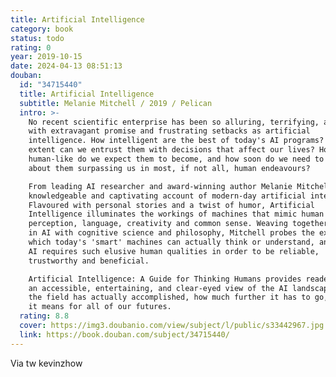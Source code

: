 ```yaml
---
title: Artificial Intelligence
category: book
status: todo
rating: 0
year: 2019-10-15
date: 2024-04-13 08:51:13
douban:
  id: "34715440"
  title: Artificial Intelligence
  subtitle: Melanie Mitchell / 2019 / Pelican
  intro: >-
    No recent scientific enterprise has been so alluring, terrifying, and filled
    with extravagant promise and frustrating setbacks as artificial
    intelligence. How intelligent are the best of today's AI programs? To what
    extent can we entrust them with decisions that affect our lives? How
    human-like do we expect them to become, and how soon do we need to worry
    about them surpassing us in most, if not all, human endeavours?

    From leading AI researcher and award-winning author Melanie Mitchell comes a
    knowledgeable and captivating account of modern-day artificial intelligence.
    Flavoured with personal stories and a twist of humor, Artificial
    Intelligence illuminates the workings of machines that mimic human learning,
    perception, language, creativity and common sense. Weaving together advances
    in AI with cognitive science and philosophy, Mitchell probes the extent to
    which today's 'smart' machines can actually think or understand, and whether
    AI requires such elusive human qualities in order to be reliable,
    trustworthy and beneficial.

    Artificial Intelligence: A Guide for Thinking Humans provides readers with
    an accessible, entertaining, and clear-eyed view of the AI landscape, what
    the field has actually accomplished, how much further it has to go, and what
    it means for all of our futures.
  rating: 8.8
  cover: https://img3.doubanio.com/view/subject/l/public/s33442967.jpg
  link: https://book.douban.com/subject/34715440/
---
```


Via tw kevinzhow
